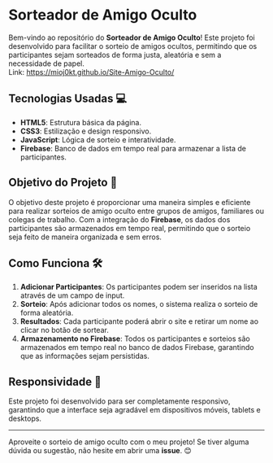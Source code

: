 # Sorteador de Amigo Oculto 

Bem-vindo ao repositório do **Sorteador de Amigo Oculto**! Este projeto foi desenvolvido para facilitar o sorteio de amigos ocultos, permitindo que os participantes sejam sorteados de forma justa, aleatória e sem a necessidade de papel.<br>
Link: https://mioj0kt.github.io/Site-Amigo-Oculto/

## Tecnologias Usadas 💻

- **HTML5**: Estrutura básica da página.
- **CSS3**: Estilização e design responsivo.
- **JavaScript**: Lógica de sorteio e interatividade.
- **Firebase**: Banco de dados em tempo real para armazenar a lista de participantes.

## Objetivo do Projeto 🎯

O objetivo deste projeto é proporcionar uma maneira simples e eficiente para realizar sorteios de amigo oculto entre grupos de amigos, familiares ou colegas de trabalho. Com a integração do **Firebase**, os dados dos participantes são armazenados em tempo real, permitindo que o sorteio seja feito de maneira organizada e sem erros.

## Como Funciona 🛠

1. **Adicionar Participantes**: Os participantes podem ser inseridos na lista através de um campo de input.
2. **Sorteio**: Após adicionar todos os nomes, o sistema realiza o sorteio de forma aleatória.
3. **Resultados**: Cada participante poderá abrir o site e retirar um nome ao clicar no botão de sortear.
4. **Armazenamento no Firebase**: Todos os participantes e sorteios são armazenados em tempo real no banco de dados Firebase, garantindo que as informações sejam persistidas.

##  Responsividade 📱

Este projeto foi desenvolvido para ser completamente responsivo, garantindo que a interface seja agradável em dispositivos móveis, tablets e desktops.

---

Aproveite o sorteio de amigo oculto com o meu projeto! Se tiver alguma dúvida ou sugestão, não hesite em abrir uma **issue**. 😊
